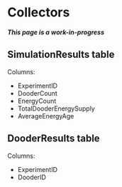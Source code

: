 # Collectors

***This page is a work-in-progress***




## SimulationResults table

Columns:
* ExperimentID
* DooderCount
* EnergyCount
* TotalDooderEnergySupply
* AverageEnergyAge


## DooderResults table

Columns:
* ExperimentID
* DooderID
